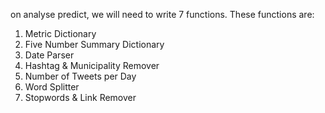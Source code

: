 on analyse predict, we will need to write 7 functions. These functions are:

1. Metric Dictionary
2. Five Number Summary Dictionary
3. Date Parser
4. Hashtag & Municipality Remover
5. Number of Tweets per Day
6. Word Splitter
7. Stopwords & Link Remover
